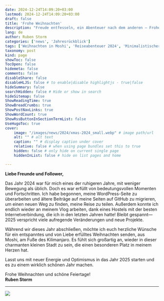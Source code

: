 ```yaml
---
date: 2024-12-24T14:09:20+03:00
lastmod: 2024-12-24T14:09:20+03:00
draft: false
title: 'Frohe Weihnachten'
description: "Freude entfesseln, ein Abenteuer nach dem anderen – Frohe Weihnachten 2024!"
lang: de
author: Ruben Storm
categories: ['news', 'Jahresrückblick']
tags: ['Weihnachten in Moshi', 'Reiseabenteuer 2024', 'Minimalistischer Lebensstil', 'igitaler Nomade', 'Blog- und Vlog-Updates', 'Pläne für das neue Jahr', 'Frohe Weihnachten', 'Frohes neues Jahr']
taxonomy: post
kind: page
showToc: false
TocOpen: false
hidemeta: false
comments: false
disableShare: false
disableHLJS: false # to enable|disable highlightjs - true|false
hideSummary: false
searchHidden: false # Hide or show in search
hideSitemap: false
ShowReadingTime: true
ShowBreadCrumbs: true
ShowPostNavLinks: true
ShowWordCount: true
ShowRssButtonInSectionTermList: false
UseHugoToc: true
cover:
    image: "/images/news/2024/xmas-2024_small.webp" # image path/url
    alt: "" # alt text
    caption: "" # display caption under cover
    relative: false # when using page bundles set this to true
    hidden: false # only hide on current single page
    hiddenInList: false # hide on list pages and home

---
```


**Liebe Freunde und Follower,**

Das Jahr 2024 war für mich eines der ruhigeren Jahre, mit weniger Bewegung als üblich. Doch es war erfüllt von bedeutungsvollen Momenten und Fortschritten. Ich habe begonnen, meine WordPress-Seite zu überarbeiten und ältere Beiträge auf meine Seiten auf GitHub zu migrieren, um einen neuen Weg zu finden, meine Reise zu teilen. Außerdem konnte ich endlich wieder an meinem Vlog arbeiten, dank eines Hostels mit der besten Internetverbindung, die ich in den letzten Jahren hatte! Bleibt gespannt—2025 verspricht viele aufregende Veränderungen und neue Projekte.

Während wir dieses Jahr abschließen, möchte ich euch herzliche Wünsche für ein entspanntes und von Liebe erfülltes Weihnachten senden, aus Moshi, am Fuße des Kilimanjaro. Es fühlt sich großartig an, wieder in dieser charmanten kleinen Stadt zu sein, die einen besonderen Platz in meinem Herzen hat.

Lasst uns mit neuer Energie und Optimismus in das Jahr 2025 starten und es zu einem wirklich schönen Jahr machen.

Frohe Weihnachten und schöne Feiertage!  
**Ruben Storm**  

---

![](/images/news/2024/me-2024-kilifi.webp)

